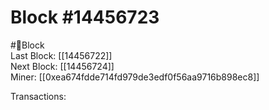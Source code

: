 
Block #14456723
===============
  
#🧊Block  
Last Block: [[14456722]]  
Next Block: [[14456724]]  
Miner: [[0xea674fdde714fd979de3edf0f56aa9716b898ec8]]  

 Transactions: